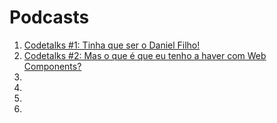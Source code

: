 # Podcasts

1. [Codetalks #1: Tinha que ser o Daniel Filho!](http://www.codetalks.net/1/)
1. [Codetalks #2: Mas o que é que eu tenho a haver com Web Components?](http://www.codetalks.net/2/)
1. []()
1. []()
1. []()
1. []()